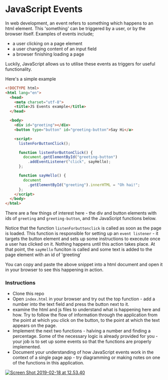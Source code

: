 # JavaScript Events

In web development, an event refers to something which happens to an html element.  This 'something' can be triggered by a user, or by the browser itself.  Examples of events include;

- a user clicking on a page element
- a user changing content of an input field
- a browser finishing loading a page

Luckily, JavaScript allows us to utilise these events as triggers for useful functionality.

Here's a simple example
```html
<!DOCTYPE html>
<html lang="en">
  <head>
    <meta charset="utf-8">
    <title>JS Events example</title>
  </head>

  <body>
    <div id="greeting"></div>
    <button type="button" id="greeting-button">Say Hi</a>

    <script>
      listenForButtonClick();

      function listenForButtonClick() {
        document.getElementById("greeting-button")
          .addEventListener("click", sayHello);
      };

      function sayHello() {
        document
          .getElementById("greeting").innerHTML = "Oh hai!";
      };
    </script>
  </body>
</html>
```

There are a few things of interest here - the div and button elements with ids of `greeting` and `greeting-button`, and the JavaScript functions below.

Notice that the function `listenForbuttonclick` is called as soon as the page is loaded.  This function is responsible for setting up an `event listener` - it targets the button element and sets up some instructions to execeute once a user has clicked on it. Nothing happens until this action takes place.  At that point, the `sayHello` funciton is called and some text is added to the page element with an id of 'greeting'

You can copy and paste the above snippet into a html document and open it in your browser to see this happening in action.

### Instructions

- Clone this repo
- Open `index.html` in your browser and try out the top function - add a number into the text field and press the button next to it.
- examine the html and js files to understand what is happening here and how.  Try to follow the flow of information through the application from the point at which you click on the button, to the point at which the text appears on the page.
- Implement the next two functions - halving a number and finding a percentage.  Some of the necessary logic is already provided for you - your job is to set up some events so that the functions are properly implemented.
- Document your understanding of how JavaScript events work in the context of a single page app - try diagramming or making notes on one of the functions in this application.


[![Screen Shot 2019-02-18 at 12.53.40](http://i63.tinypic.com/1z5nmuq.png)](http://tinypic.com/r/1z5nmuq/9)
